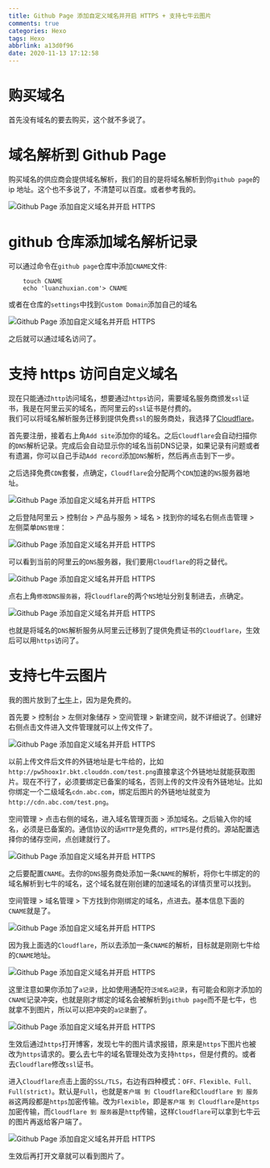 ```yaml
---
title: Github Page 添加自定义域名并开启 HTTPS + 支持七牛云图片
comments: true
categories: Hexo
tags: Hexo
abbrlink: a13d0f96
date: 2020-11-13 17:12:58
---
```


# 购买域名
首先没有域名的要去购买，这个就不多说了。

# 域名解析到 Github Page
购买域名的供应商会提供域名解析，我们的目的是将域名解析到你`github page`的 ip 地址。这个也不多说了，不清楚可以百度。或者参考我的。

![Github Page 添加自定义域名并开启 HTTPS](http://cdn.luanzhuxian.com/blog/hexo-custom-domain/1.png)

# github 仓库添加域名解析记录
可以通过命令在`github page`仓库中添加`CNAME`文件:
```
    touch CNAME
    echo 'luanzhuxian.com'> CNAME
```
或者在仓库的`settings`中找到`Custom Domain`添加自己的域名

![Github Page 添加自定义域名并开启 HTTPS](http://cdn.luanzhuxian.com/blog/hexo-custom-domain/2.png)

之后就可以通过域名访问了。

# 支持 https 访问自定义域名
现在只能通过`http`访问域名，想要通过`https`访问，需要域名服务商颁发`ssl`证书，我是在阿里云买的域名，而阿里云的`ssl`证书是付费的。  
我们可以将域名解析服务迁移到提供免费`ssl`的服务商处，我选择了[Cloudflare](https://www.cloudflare.com/)。  

首先要注册，接着右上角`Add site`添加你的域名。之后`Cloudflare`会自动扫描你的`DNS`解析记录。完成后会自动显示你的域名当前DNS记录，如果记录有问题或者有遗漏，你可以自己手动`Add record`添加`DNS`解析，然后再点击到下一步。  

之后选择免费`CDN`套餐，点确定，`Cloudflare`会分配两个`CDN`加速的`NS`服务器地址。

![Github Page 添加自定义域名并开启 HTTPS](http://cdn.luanzhuxian.com/blog/hexo-custom-domain/3.png)

之后登陆阿里云 > 控制台 > 产品与服务 > 域名 > 找到你的域名右侧点击管理 > 左侧菜单`DNS管理`：

![Github Page 添加自定义域名并开启 HTTPS](http://cdn.luanzhuxian.com/blog/hexo-custom-domain/4.png)

可以看到当前的阿里云的`DNS`服务器，我们要用`Cloudflare`的将之替代。

![Github Page 添加自定义域名并开启 HTTPS](http://cdn.luanzhuxian.com/blog/hexo-custom-domain/5.png)

点右上角`修改DNS服务器`，将`Cloudflare`的两个`NS`地址分别复制进去，点确定。

![Github Page 添加自定义域名并开启 HTTPS](http://cdn.luanzhuxian.com/blog/hexo-custom-domain/6.png)

也就是将域名的`DNS`解析服务从阿里云迁移到了提供免费证书的`Cloudflare`，生效后可以用`https`访问了。

# 支持七牛云图片
我的图片放到了[七牛](https://www.qiniu.com/)上，因为是免费的。  

首先要 > 控制台 > 左侧对象储存 > 空间管理 > 新建空间，就不详细说了。创建好右侧点击文件进入文件管理就可以上传文件了。

![Github Page 添加自定义域名并开启 HTTPS](http://cdn.luanzhuxian.com/blog/hexo-custom-domain/7.png)

以前上传文件后文件的外链地址是七牛给的，比如`http://pw5hoox1r.bkt.clouddn.com/test.png`直接拿这个外链地址就能获取图片。现在不行了，必须要绑定已备案的域名，否则上传的文件没有外链地址。比如你绑定一个二级域名`cdn.abc.com`，绑定后图片的外链地址就变为`http://cdn.abc.com/test.png`。  

空间管理 > 点击右侧的域名，进入域名管理页面 > 添加域名。之后输入你的域名，必须是已备案的。通信协议的话`HTTP`是免费的，`HTTPS`是付费的。源站配置选择你的储存空间，点创建就行了。  

![Github Page 添加自定义域名并开启 HTTPS](http://cdn.luanzhuxian.com/blog/hexo-custom-domain/8.png)

之后要配置`CNAME`。去你的`DNS`服务商处添加一条`CNAME`的解析，将你七牛绑定的的域名解析到七牛的域名，这个域名就在刚创建的加速域名的详情页里可以找到。  

空间管理 > 域名管理 > 下方找到你刚绑定的域名，点进去。基本信息下面的`CNAME`就是了。

![Github Page 添加自定义域名并开启 HTTPS](http://cdn.luanzhuxian.com/blog/hexo-custom-domain/9.png)

因为我上面选的`Cloudflare`，所以去添加一条`CNAME`的解析，目标就是刚刚七牛给的`CNAME`地址。

![Github Page 添加自定义域名并开启 HTTPS](http://cdn.luanzhuxian.com/blog/hexo-custom-domain/10.png)

这里注意如果你添加了`a记录`，比如使用通配符`泛域名a记录`，有可能会和刚才添加的`CNAME`记录冲突，也就是刚才绑定的域名会被解析到`github page`而不是七牛，也就拿不到图片，所以可以把冲突的`a记录`删了。

![Github Page 添加自定义域名并开启 HTTPS](http://cdn.luanzhuxian.com/blog/hexo-custom-domain/11.png)

生效后通过`https`打开博客，发现七牛的图片请求报错，原来是`https`下图片也被改为`https`请求的。要么去七牛的域名管理处改为支持`https`，但是付费的。或者去`Cloudflare`修改`ssl`证书。

进入`Cloudflare`点击上面的`SSL/TLS`，右边有四种模式：`OFF、Flexible、Full、Full(strict)`。默认是`Full`，也就是`客户端 到 Cloudflare`和`Cloudflare 到 服务器`这两段都是`https`加密传输。改为`Flexible`，即是`客户端 到 Cloudflare`是`https`加密传输，而`Cloudflare 到 服务器`是`http`传输，这样`Cloudflare`可以拿到七牛云的图片再返给客户端了。

![Github Page 添加自定义域名并开启 HTTPS](http://cdn.luanzhuxian.com/blog/hexo-custom-domain/12.png)

生效后再打开文章就可以看到图片了。